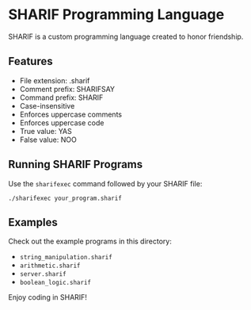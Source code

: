 
# SHARIF Programming Language

SHARIF is a custom programming language created to honor friendship.

## Features

- File extension: .sharif
- Comment prefix: SHARIFSAY
- Command prefix: SHARIF
- Case-insensitive
- Enforces uppercase comments
- Enforces uppercase code
- True value: YAS
- False value: NOO

## Running SHARIF Programs

Use the `sharifexec` command followed by your SHARIF file:

```
./sharifexec your_program.sharif
```

## Examples

Check out the example programs in this directory:
- `string_manipulation.sharif`
- `arithmetic.sharif`
- `server.sharif`
- `boolean_logic.sharif`

Enjoy coding in SHARIF!
